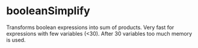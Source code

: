 # booleanSimplify

Transforms boolean expressions into sum of products.
Very fast for expressions with few variables (<30).
After 30 variables too much memory is used.

